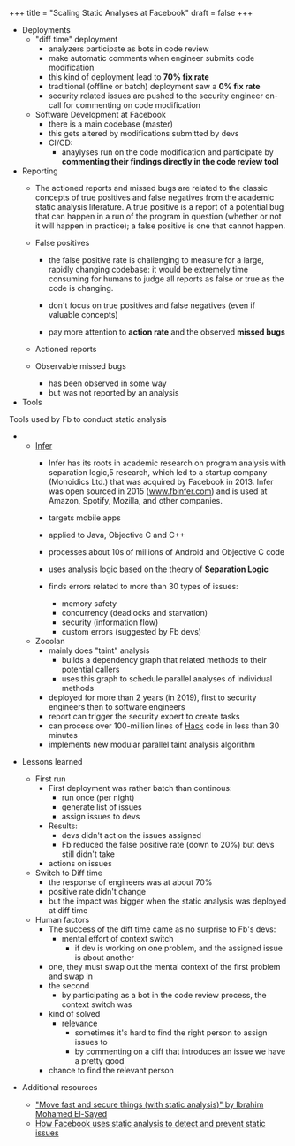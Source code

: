 +++
title = "Scaling Static Analyses at Facebook"
draft = false
+++

-   Deployments
    -   "diff time" deployment
        -   analyzers participate as bots in code review
        -   make automatic comments when engineer submits code modification
        -   this kind of deployment lead to **70% fix rate**
        -   traditional (offline or batch) deployment saw a **0% fix rate**
        -   security related issues are pushed to the security engineer on-call for commenting on code modification
    -   Software Development at Facebook
        -   there is a main codebase (master)
        -   this gets altered by modifications submitted by devs
        -   CI/CD:
            -   anaylyses run on the code modification and participate by **commenting their findings directly in the code review tool**
-   Reporting
    -   The actioned reports and missed bugs are related to the classic concepts of true positives and false negatives from the academic static analysis literature. A true positive is a report of a potential bug that can happen in a run of the program in question (whether or not it will happen in practice); a false positive is one that cannot happen.

    -   False positives
        -   the false positive rate is challenging to measure for a large, rapidly changing codebase: it would be extremely time consuming for humans to judge all reports as false or true as the code is changing.

        -   don't focus on true positives and false negatives (even if valuable concepts)

        -   pay more attention to **action rate** and the observed **missed bugs**

    -   Actioned reports

    -   Observable missed bugs
        -   has been observed in some way
        -   but was not reported by an analysis
-   Tools

Tools used by Fb to conduct static analysis

-   -   [Infer](https://github.com/facebook/infer)
        -   Infer has its roots in academic research on program analysis with separation logic,5 research, which led to a startup company (Monoidics Ltd.) that was acquired by Facebook in 2013. Infer was open sourced in 2015 (www.fbinfer.com) and is used at Amazon, Spotify, Mozilla, and other companies.

        -   targets mobile apps

        -   applied to Java, Objective C and C++

        -   processes about 10s of millions of Android and Objective C code

        -   uses analysis logic based on the theory of **Separation Logic**

        -   finds errors related to more than 30 types of issues:
            -   memory safety
            -   concurrency (deadlocks and starvation)
            -   security (information flow)
            -   custom errors (suggested by Fb devs)
    -   Zocolan
        -   mainly does "taint" analysis
            -   builds a dependency graph that related methods to their potential callers
            -   uses this graph to schedule parallel analyses of individual methods
        -   deployed for more than 2 years (in 2019), first to security engineers then to software engineers
        -   report can trigger the security expert to create tasks
        -   can process over 100-million lines of [Hack](https://hacklang.org) code in less than 30 minutes
        -   implements new modular parallel taint analysis algorithm

-   Lessons learned
    -   First run
        -   First deployment was rather batch than continous:
            -   run once (per night)
            -   generate list of issues
            -   assign issues to devs
        -   Results:
            -   devs didn't act on the issues assigned
            -   Fb reduced the false positive rate (down to 20%) but devs still didn't take
        -   actions on issues
    -   Switch to Diff time
        -   the response of engineers was at about 70%
        -   positive rate didn't change
        -   but the impact was bigger when the static analysis was deployed at diff time
    -   Human factors
        -   The success of the diff time came as no surprise to Fb's devs:
            -   mental effort of context switch
                -   if dev is working on one problem, and the assigned issue is about another
        -   one, they must swap out the mental context of the first problem and swap in
        -   the second
            -   by participating as a bot in the code review process, the context switch was
        -   kind of solved
            -   relevance
                -   sometimes it's hard to find the right person to assign issues to
                -   by commenting on a diff that introduces an issue we have a pretty good
        -   chance to find the relevant person

-   Additional resources
    -   ["Move fast and secure things (with static analysis)" by Ibrahim Mohamed El-Sayed](https://www.youtube.com/watch?v=Vj0QVRaw8A4)
    -   [How Facebook uses static analysis to detect and prevent static issues](https://engineering.fb.com/security/zoncolan/)